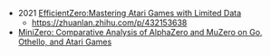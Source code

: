 - 2021 [EfficientZero:Mastering Atari Games with Limited Data](https://arxiv.org/abs/2111.00210#)
  - https://zhuanlan.zhihu.com/p/432153638 
- [MiniZero: Comparative Analysis of AlphaZero and MuZero on Go, Othello, and Atari Games](https://arxiv.org/abs/2310.11305)
